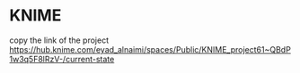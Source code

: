 # KNIME

copy the link of the project 
https://hub.knime.com/eyad_alnaimi/spaces/Public/KNIME_project61~QBdP1w3q5F8lRzV-/current-state
